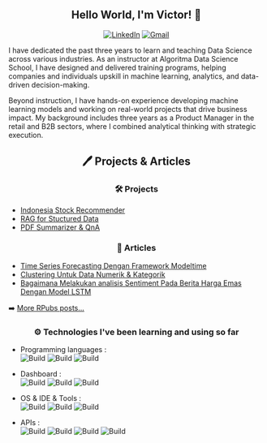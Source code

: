 <div align="center">
<h2>
Hello World, I'm Victor! 👋
</h2>
</div>

<p align="center">
<a href="https://www.linkedin.com/in/victor-nugraha-baa694160/" target="_blank"><img src="https://img.shields.io/badge/LinkedIn-%230077B5.svg?&style=flat-square&logo=linkedin&logoColor=white" alt="LinkedIn"></a>
<a href="mailto:victor.nugraha37@gmail.com"><img alt="Gmail" src="https://img.shields.io/badge/Gmail-D14836?style=flat&logo=gmail&logoColor=white" /></a> 

I have dedicated the past three years to learn and teaching Data Science across various industries. As an instructor at Algoritma Data Science School, I have designed and delivered training programs, helping companies and individuals upskill in machine learning, analytics, and data-driven decision-making.

Beyond instruction, I have hands-on experience developing machine learning models and working on real-world projects that drive business impact. My background includes three years as a Product Manager in the retail and B2B sectors, where I combined analytical thinking with strategic execution.

<div align="center">
<h2>
🖊️ Projects & Articles
</h2>
</div>

<div align="center">
<h3>
🛠️ Projects 
</h3>
</div>

- [Indonesia Stock Recommender](https://github.com/VictorNugraha/InvestNow-stock-buy-sell-hold-classification) <br>
- [RAG for Stuctured Data](https://github.com/VictorNugraha/rag_for_genai) <br>
- [PDF Summarizer & QnA](https://github.com/saskia-dwi-ulfah/pdf-qna-summarizer) <br>

<div align="center">
<h3>
📕 Articles 
</h3>
</div>

- [Time Series Forecasting Dengan Framework Modeltime](https://rpubs.com/VicNP/modeltime_TSF) <br>
- [Clustering Untuk Data Numerik & Kategorik](https://rpubs.com/VicNP/clust-num-cat) <br>
- [Bagaimana Melakukan analisis Sentiment Pada Berita Harga Emas Dengan Model LSTM](https://rpubs.com/VicNP/sentiment-analysis-lstm) <br>

➡️ [More RPubs posts...](https://rpubs.com/VicNP)

<div align="center">
<h3>
⚙️ Technologies I've been learning and using so far
</h3>
</div>

- Programming languages : <br/>
    ![Build](https://img.shields.io/badge/R-Languange-blue)
    ![Build](https://img.shields.io/badge/Python-Languange-yellow)
    ![Build](https://img.shields.io/badge/SQL-Query-green)
  
- Dashboard : <br />
    ![Build](https://img.shields.io/badge/Shiny-R-blue)
    ![Build](https://img.shields.io/badge/Dash-Python-yellow)
    ![Build](https://img.shields.io/badge/Streamlit-Python-yellow)

- OS & IDE & Tools : <br />
    ![Build](https://img.shields.io/badge/RStudio-R-blue)
    ![Build](https://img.shields.io/badge/Jupyter%20Notebook-Python-yellow)
    ![Build](https://img.shields.io/badge/VSCode-General-red)
    
- APIs : <br />
    ![Build](https://img.shields.io/badge/Hugging%20Face-General-purple)
    ![Build](https://img.shields.io/badge/OpenAI-General-purple)
    ![Build](https://img.shields.io/badge/Google%20API-General-purple)
    ![Build](https://img.shields.io/badge/Groq-General-purple)
